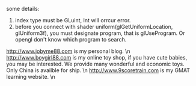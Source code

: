 

some details:
1) index type must be GLuint, Int will orrcur error.
2) before you connect with shader uniform(glGetUniformLocation, glUniform3f), you must designate program, that is glUseProgram. Or opengl don't know which program to search.

http://www.jobyme88.com is my personal blog. \n
http://www.boygirl88.com is my online toy shop, if you have cute babies, you may be interested. We provide many wonderful and economic toys. Only China is availble for ship. \n
http://www.9scoretrain.com is my GMAT learning website.  \n
